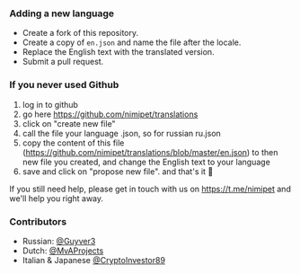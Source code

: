 ### Adding a new language

* Create a fork of this repository.
* Create a copy of `en.json` and name the file after the locale.
* Replace the English text with the translated version.
* Submit a pull request.


### If you never used Github

1) log in to github
2) go here https://github.com/nimipet/translations
3) click on "create new file"
4) call the file your language .json, so for russian ru.json
5) copy the content of this file (https://github.com/nimipet/translations/blob/master/en.json) to then new file you created, and change the English text to your language
6) save and click on "propose new file". and that's it 🙂

If you still need help, please get in touch with us on https://t.me/nimipet and we'll help you right away.


### Contributors

* Russian: [@Guyver3](https://github.com/Guyver3)
* Dutch: [@MvAProjects](https://github.com/MvAProjects)
* Italian & Japanese [@CryptoInvestor89](https://github.com/CryptoInvestor89)

